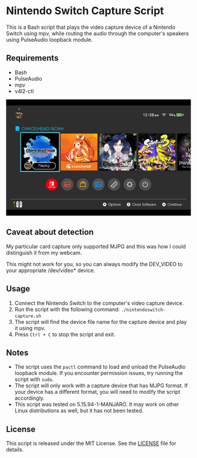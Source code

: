 # Nintendo Switch Capture Script

This is a Bash script that plays the video capture device of a Nintendo Switch using mpv, while routing the audio through the computer's speakers using PulseAudio loopback module.

## Requirements

- Bash
- PulseAudio
- mpv
- v4l2-ctl

![](.img/switch.png)

## Caveat about detection

My particular card capture only supported MJPG and this was how I could distinguish it from my webcam.

This might not work for you, so you can always modify the DEV_VIDEO to your appropriate /dev/video* device.

## Usage

1. Connect the Nintendo Switch to the computer's video capture device.
2. Run the script with the following command: `./nintendoswitch-capture.sh`
3. The script will find the device file name for the capture device and play it using mpv.
4. Press `Ctrl + C` to stop the script and exit.

## Notes

- The script uses the `pactl` command to load and unload the PulseAudio loopback module. If you encounter permission issues, try running the script with `sudo`.
- The script will only work with a capture device that has MJPG format. If your device has a different format, you will need to modify the script accordingly.
- This script was tested on 5.15.94-1-MANJARO. It may work on other Linux distributions as well, but it has not been tested.

## License

This script is released under the MIT License. See the [LICENSE](LICENSE) file for details.
